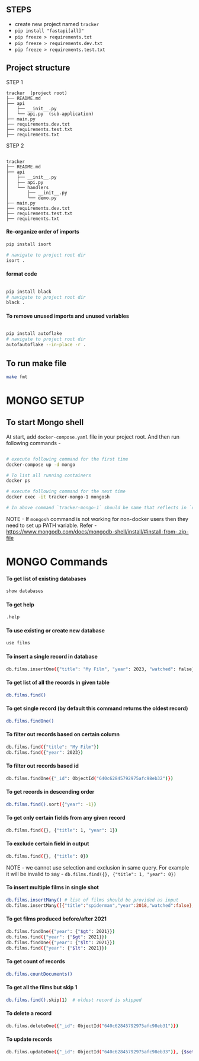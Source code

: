## STEPS
- create new project named `tracker`
- `pip install "fastapi[all]"`
- `pip freeze > requirements.txt`
- `pip freeze > requirements.dev.txt`
- `pip freeze > requirements.test.txt`


## Project structure

STEP 1
```
tracker  (project root)
├── README.md
├── api
│   ├── __init__.py
│   └── api.py  (sub-application)
├── main.py
├── requirements.dev.txt
├── requirements.test.txt
├── requirements.txt

```

STEP 2
```

tracker
├── README.md
├── api
│   ├── __init__.py
│   ├── api.py
│   └── handlers
│       ├── __init__.py
│       └── demo.py
├── main.py
├── requirements.dev.txt
├── requirements.test.txt
├── requirements.txt

```


#### Re-organize order of imports
```bash
pip install isort

# navigate to project root dir
isort .
```

#### format code
```bash

pip install black
# navigate to project root dir
black .
```

#### To remove unused imports and unused variables
```bash

pip install autoflake
# navigate to project root dir
autofautoflake --in-place -r .
```

## To run make file

```bash
make fmt
```




# MONGO SETUP

## To start Mongo shell

At start, add `docker-compose.yaml` file in your project root.
And then run following commands - 
```bash

# execute following command for the first time
docker-compose up -d mongo

# To list all running containers
docker ps

# execute following command for the next time
docker exec -it tracker-mongo-1 mongosh

# In above command `tracker-mongo-1` should be name that reflects in `docker ps`
```

NOTE - 
If `mongosh` command is not working for non-docker users then they need 
to set up PATH variable. Refer - https://www.mongodb.com/docs/mongodb-shell/install/#install-from-.zip-file


# MONGO Commands

#### To get list of existing databases
```bash
show databases
```
#### To get help
```bash
.help
```
#### To use existing or create new database
```bash
use films
```
#### To insert a single record in database
```bash
db.films.insertOne({"title": "My Film", "year": 2023, "watched": false})
```

#### To get list of all the records in given table
```bash
db.films.find()
```

#### To get single record (by default this command returns the oldest record)
```bash
db.films.findOne()
```

#### To filter out records based on certain column
```bash
db.films.find({"title": "My Film"})
db.films.find({"year": 2023})
```

#### To filter out records based id
```bash
db.films.findOne({"_id": ObjectId("640c62845792975afc98eb32")})
```

#### To get records in descending order
```bash
db.films.find().sort({"year": -1})
```

#### To get only certain fields from any given record
```bash
db.films.find({}, {"title": 1, "year": 1})
```

#### To exclude certain field in output
```bash
db.films.find({}, {"title": 0})

```

NOTE - we cannot use selection and exclusion in same query.
For example it will be invalid to say - `db.films.find({}, {"title": 1, "year": 0})`

#### To insert multiple films in single shot
```bash
db.films.insertMany() # list of films should be provided as input
db.films.insertMany([{"title":"spiderman","year":2018,"watched":false},{"title":"avengers","year":2022,"watched":false},{"title":"starwars","year":2023,"watched":true},{"title":"randomfilm","year":2001,"watched":true}])
```

#### To get films produced before/after 2021
```bash
db.films.findOne({"year": {"$gt": 2021}})
db.films.find({"year": {"$gt": 2021}})
db.films.findOne({"year": {"$lt": 2021}})
db.films.find({"year": {"$lt": 2021}})
```

#### To get count of records
```bash
db.films.countDocuments()
```

#### To get all the films but skip 1 
```bash
db.films.find().skip(1)  # oldest record is skipped
```


#### To delete a record
```bash
db.films.deleteOne({"_id": ObjectId("640c62845792975afc98eb31")})
```
#### To update records
```bash
db.films.updateOne({"_id": ObjectId("640c62845792975afc98eb33")}, {$set: {"year": 2018}})
```

